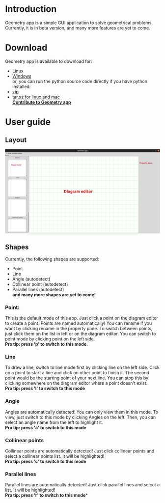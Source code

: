 # Introduction
Geometry app is a simple GUI application to solve geometrical problems. Currently, it is in beta version, and many more features are yet to come.
# Download
Geometry app is available to download for:  
 - [Linux](https://raw.githubusercontent.com/Jothin-kumar/Geometry-app/master/Downloads/geometry_1.0.0-1_all.deb)  
 - [Windows](https://raw.githubusercontent.com/Jothin-kumar/Geometry-app/master/Downloads/geometry-app.exe)    
or, you can run the python source code directly if you have python installed:  
 - [zip](https://raw.githubusercontent.com/Jothin-kumar/Geometry-app/master/Downloads/source%20code.zip)  
 - [tar.xz for linux and mac](https://raw.githubusercontent.com/Jothin-kumar/Geometry-app/master/Downloads/source%20code.tar.xz)    
**[Contribute to Geometry app](https://github.com/Jothin-kumar/Geometry-app/blob/master/CONTRIBUTING.md)**
# User guide
## Layout
![Geometry app parts](parts.png)
## Shapes
Currently, the following shapes are supported:  
 - Point  
 - Line  
 - Angle (autodetect)  
 - Collinear point (autodetect)  
 - Parallel lines (autodetect)  
**and many more shapes are yet to come!**
### Point:
 This is the default mode of this app. Just click a point on the diagram editor to create a point. Points are named automatically! You can rename if you want by clicking rename in the property pane. To switch between points, just click them on the list in left or on the diagram editor. You can switch to point mode by clicking point on the left side.  
 **Pro tip: press 'p' to switch to this mode.**
### Line
To draw a line, switch to line mode first by clicking line on the left side. Click on a point to start a line and click on other point to finish it. The second point would be the starting point of your next line. You can stop this by clicking somewhere on the diagram editor where a point doesn't exist.  
**Pro tip: press 'l' to switch to this mode**
### Angle
Angles are automatically detected! You can only view them in this mode. To view, just switch to this mode by clicking Angles on the left. Then, you can select an angle name from the left to highlight it.  
**Pro tip: press 'a' to switch to this mode**
### Collinear points
Collinear points are automatically detected! Just click collinear points and select a collinear points list. It will be highlighted!  
**Pro tip: press 'c' to switch to this mode**
### Parallel lines
Parallel lines are automatically detected! Just click parallel lines and select a list. It will be highlighted!  
**Pro tip: press 'r' to switch to this mode***
